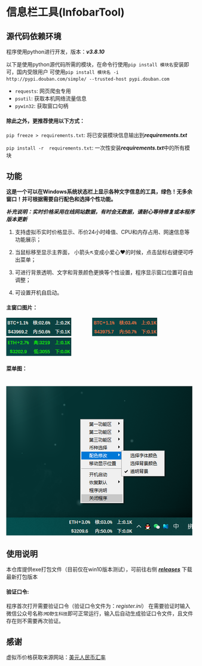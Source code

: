 # 信息栏工具(InfobarTool)

## 源代码依赖环境
程序使用python进行开发，版本：***v3.8.10***  

以下是使用python源代码所需的模块，在命令行使用`pip install 模块名`安装即可，国内受限用户
可使用`pip install 模块名 -i http://pypi.douban.com/simple/ --trusted-host pypi.douban.com`
- `requests`: 网页爬虫专用
- `psutil`: 获取本机网络流量信息
- `pywin32`: 获取窗口句柄  
#### 除此之外，更推荐使用以下方式：
`pip freeze > requirements.txt`: 将已安装模块信息输出到***requirements.txt***  

`pip install -r  requirements.txt`: 一次性安装***requirements.txt***中的所有模块

## 功能
**这是一个可以在Windows系统状态栏上显示各种文字信息的工具，绿色！无多余窗口！并可根据需要自行配色和选择个性功能。**  

***补充说明：实时价格采用在线网站数据，有时会无数据，请耐心等待修复或本程序版本更新***


1. 支持虚拟币实时价格显示、币价24小时峰值、CPU和内存占用、网速信息等功能展示；


2. 当鼠标移至显示主界面， 小箭头↖变成小爱心❤的时候，点击鼠标右键便可呼出菜单；


3. 可进行背景透明、文字和背景颜色更换等个性设置，程序显示窗口位置可自由调整；


4. 可设置开机自启动。

#### 主窗口图片：
![图片1](show/01.png)　　　　![图片2](show/02.png)　　　　![图片3](show/03.png)
#### 菜单图：
　　　　　![图片4](show/04.png)
## 使用说明
本仓库提供exe打包文件（目前仅在win10版本测试），可前往右侧 ***[releases](https://github.com/mdmdwork/InfobarTool/releases)*** 下载最新打包版本
#### 验证口令:
程序首次打开需要验证口令（验证口令文件为：*register.ini*）
在需要验证时输入微信公众号名称:`MD野生科技`即可正常运行，输入后自动生成验证口令文件，且文件存在则不需要再次验证。

## 感谢
虚拟币价格获取来源网站：[美元人民币汇率](https://www.usd-cny.com/btc)